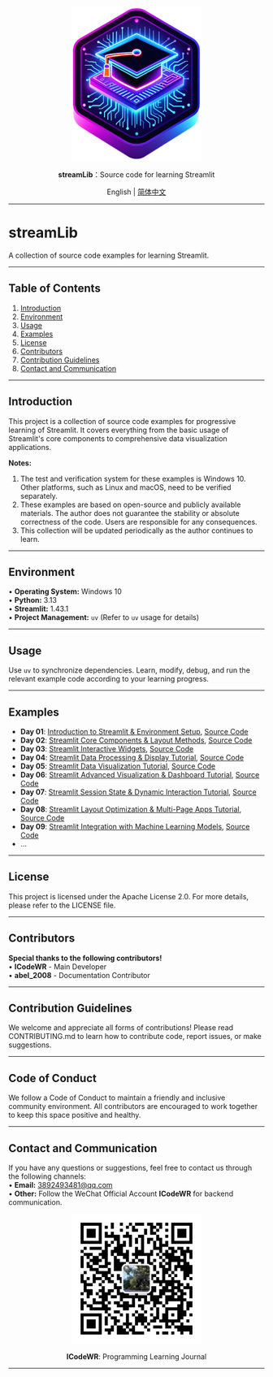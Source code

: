 <div align="center">
  <img src="../../assets/logo.png" width=256></img>
<p><strong>streamLib</strong>：Source code for learning Streamlit </p>

English | [简体中文](README_zh.md)
</div>

---

# streamLib

A collection of source code examples for learning Streamlit.

---

## Table of Contents

1. [Introduction](#introduction)
2. [Environment](#environment)
3. [Usage](#usage)
4. [Examples](#examples)
5. [License](#license)
6. [Contributors](#contributors)
7. [Contribution Guidelines](#contribution-guidelines)
8. [Contact and Communication](#contact-and-communication)

---

## Introduction

This project is a collection of source code examples for progressive learning of Streamlit. It covers everything from the basic usage of Streamlit's core components to comprehensive data visualization applications.

**Notes:**  
1. The test and verification system for these examples is Windows 10. Other platforms, such as Linux and macOS, need to be verified separately.  
2. These examples are based on open-source and publicly available materials. The author does not guarantee the stability or absolute correctness of the code. Users are responsible for any consequences.  
3. This collection will be updated periodically as the author continues to learn.

---

## Environment

• **Operating System:** Windows 10  
• **Python:** 3.13  
• **Streamlit:** 1.43.1  
• **Project Management:** `uv` (Refer to `uv` usage for details)

---

## Usage

Use `uv` to synchronize dependencies. Learn, modify, debug, and run the relevant example code according to your learning progress.

---

## Examples
- **Day 01**: [Introduction to Streamlit & Environment Setup](https://mp.weixin.qq.com/s/S4pB2dV1cJ2vOIotzKPHFg), [Source Code](./src/day01/app.py)  
- **Day 02**: [Streamlit Core Components & Layout Methods](https://mp.weixin.qq.com/s/70I55nBFyw8jnALsN_9WrQ), [Source Code](./src/day02/app.py)  
- **Day 03**: [Streamlit Interactive Widgets](https://mp.weixin.qq.com/s/DCfHAStAx4dXhmI-Q3pwjA), [Source Code](./src/day03/app.py)  
- **Day 04**: [Streamlit Data Processing & Display Tutorial](https://mp.weixin.qq.com/s/eh_8lpxIrE4y0yDkxp3Xig), [Source Code](./src/day04/app.py)  
- **Day 05**: [Streamlit Data Visualization Tutorial](https://mp.weixin.qq.com/s/ZVOE5mIQdAMJpUE9ZRhK6A), [Source Code](./src/day05/05app.py)  
- **Day 06**: [Streamlit Advanced Visualization & Dashboard Tutorial](https://mp.weixin.qq.com/s/pfNSoqR0_D6w0Dg-pnBEOA), [Source Code](./src/day06/06app.py)  
- **Day 07**: [Streamlit Session State & Dynamic Interaction Tutorial](https://mp.weixin.qq.com/s/K_OEU8IBEiOnSObGHREzMQ), [Source Code](./src/day07/07app.py)  
- **Day 08**: [Streamlit Layout Optimization & Multi-Page Apps Tutorial](https://mp.weixin.qq.com/s/wjfWxqTIUfc3n1V5oCT9lw), [Source Code](./src/day08/)  
- **Day 09**: [Streamlit Integration with Machine Learning Models](https://mp.weixin.qq.com/s/IrUBIdfVCdjUY0jEw6saWg), [Source Code](./src/day09/09app.py)  
- ...

---

## License

This project is licensed under the Apache License 2.0. For more details, please refer to the LICENSE file.

---

## Contributors

**Special thanks to the following contributors!**  
• **ICodeWR** - Main Developer  
• **abel_2008** - Documentation Contributor  

---

## Contribution Guidelines

We welcome and appreciate all forms of contributions! Please read CONTRIBUTING.md to learn how to contribute code, report issues, or make suggestions.

---

## Code of Conduct

We follow a Code of Conduct to maintain a friendly and inclusive community environment. All contributors are encouraged to work together to keep this space positive and healthy.

---

## Contact and Communication

If you have any questions or suggestions, feel free to contact us through the following channels:  
• **Email:** 3892493481@qq.com  
• **Other:** Follow the WeChat Official Account **ICodeWR** for backend communication.  

<div align="center">
  <img src="../../assets/ICodeWR.jpg" width=256></img>
  <p><strong>ICodeWR</strong>: Programming Learning Journal </p>
</div>

---



